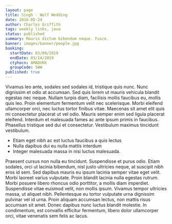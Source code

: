 ```yaml
---
layout: page
title: Singh - Wolf Wedding
date: 2016-05-24
author: Charles Griffith
tags: weekly links, java
status: published
summary: Mauris dictum bibendum neque. Fusce.
banner: images/banner/people.jpg
booking:
  startDate: 03/09/2019
  endDate: 03/14/2019
  ctyhocn: AMADUHX
  groupCode: SWW
published: true
---
```

Vivamus leo ante, sodales sed sodales id, tristique quis nunc. Nunc dignissim et odio at accumsan. Sed quis lorem ut mauris vehicula blandit egestas nec neque. Nullam turpis diam, facilisis mollis faucibus eu, mollis quis leo. Proin elementum fermentum velit nec scelerisque. Morbi eleifend ullamcorper orci, nec luctus tortor finibus vitae. Maecenas sit amet elit quis mi consectetur placerat ut vel odio. Mauris semper enim sed ligula placerat eleifend. Interdum et malesuada fames ac ante ipsum primis in faucibus. Phasellus tristique sed dui et consectetur. Vestibulum maximus tincidunt vestibulum.

* Etiam eget nibh ac est luctus faucibus a quis lectus
* Nulla dapibus dui eu nulla mattis interdum
* Integer malesuada massa in nisi luctus malesuada.

Praesent cursus non nulla eu tincidunt. Suspendisse et purus odio. Etiam sodales, orci ut lacinia bibendum, nisl justo ultricies neque, at suscipit nibh eros id sem. Sed dapibus mauris eu ipsum lacinia semper vitae eget velit. Morbi laoreet varius vulputate. Proin blandit lacinia nulla egestas rutrum. Morbi posuere libero rhoncus odio porttitor, a mollis diam imperdiet. Suspendisse vitae euismod velit, non mollis ipsum. Vivamus tempor ultricies massa, ut aliquet nibh. Pellentesque eu tortor vulputate urna dignissim pulvinar vel id urna. Proin aliquam accumsan lectus, non mattis risus accumsan sit amet. Donec dapibus nunc luctus blandit molestie. In condimentum, est convallis efficitur fermentum, libero dolor ullamcorper orci, vitae venenatis sem felis ac lacus.
